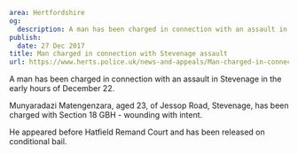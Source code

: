 ```yaml
area: Hertfordshire
og:
  description: A man has been charged in connection with an assault in Stevenage in the early hours of December 22.
publish:
  date: 27 Dec 2017
title: Man charged in connection with Stevenage assault
url: https://www.herts.police.uk/news-and-appeals/Man-charged-in-connection-with-Stevenage-assault-1376E
```

A man has been charged in connection with an assault in Stevenage in the early hours of December 22.

Munyaradazi Matengenzara, aged 23, of Jessop Road, Stevenage, has been charged with Section 18 GBH - wounding with intent.

He appeared before Hatfield Remand Court and has been released on conditional bail.

